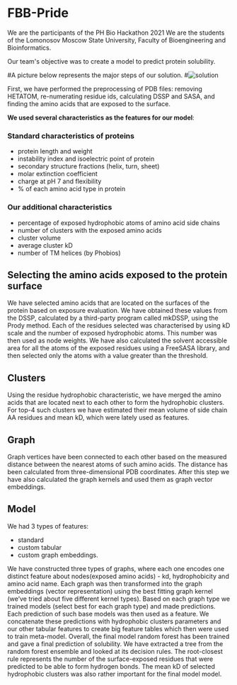 # FBB-Pride

We are the participants of the PH Bio Hackathon 2021
We are the students of the Lomonosov Moscow State University, Faculty of Bioengineering and Bioinformatics.

Our team's objective was to create a model to predict protein solubility.

#A picture below represents the major steps of our solution.
#![solution](https://user-images.githubusercontent.com/38766545/115983806-2fcf3a00-a5ac-11eb-8189-e5668ba0ba4b.png)

First, we have performed the preprocessing of PDB files: removing HETATOM, re-numerating residue ids, calculating DSSP and SASA, and finding the amino acids that are exposed to the surface.

**We used several characteristics as the features for our model**:

### Standard characteristics of proteins

 - protein length and weight
 - instability index and isoelectric point of protein
 - secondary structure fractions (helix, turn, sheet)
 - molar extinction coefficient
 - charge at pH 7 and flexibility
 - % of each amino acid type in protein

### Our additional characteristics 

 - percentage of exposed hydrophobic atoms of amino acid side chains
 - number of clusters with the exposed amino acids
 - cluster volume
 - average cluster kD
 - number of TM helices (by Phobios)

## Selecting the amino acids exposed to the protein surface

We have selected amino acids that are located on the surfaces of the protein based on exposure evaluation. We have obtained these values ​​from the DSSP, calculated by a third-party program called mkDSSP, using the Prody method. Each of the residues selected was characterised by using kD scale and the number of exposed hydrophobic atoms. This number was then used as node weights.
We have also calculated the solvent accessible area for all the atoms of the exposed residues using a FreeSASA library, and then selected only the atoms with a value greater than the threshold.

## Clusters 

Using the residue hydrophobic characteristic, we have merged the amino acids that are located next to each other to form the hydrophobic clusters.
For top-4 such clusters we have estimated their mean volume of side chain AA residues and mean kD, which were lately used as features.

## Graph

Graph vertices have been connected to each other based on the measured distance between the nearest atoms of such amino acids. The distance has been calculated from three-dimensional PDB coordinates. After this step we have also calculated the graph kernels and used them as graph vector embeddings.

## Model

 We had 3 types of features: 
 * standard
 * custom tabular 
 * custom graph embeddings.

We have constructed three types of graphs, where each one encodes one distinct feature about nodes(exposed amino acids) - kd, hydrophobicity and amino acid name. Each graph was then transformed into the graph embeddings (vector representation) using the best fitting graph kernel (we’ve tried about five different kernel types). Based on each graph type we trained models (select best for each graph type) and made predictions. Each prediction of such base models was then used as a feature. 
We concatenate these predictions with hydrophobic clusters parameters and our other tabular features to create big feature tables which then were used to train meta-model. 
Overall, the final model random forest has been trained and gave a final prediction of solubility. 
We have extracted a tree from the random forest ensemble and looked at its decision rules.
The root-closest rule represents the number of the surface-exposed residues that were predicted to be able to form hydrogen bonds.
The mean kD of selected hydrophobic clusters was also rather important for the final model model.
